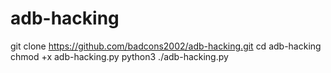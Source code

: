 # adb-hacking
git clone https://github.com/badcons2002/adb-hacking.git
cd adb-hacking
chmod +x adb-hacking.py
python3 ./adb-hacking.py
